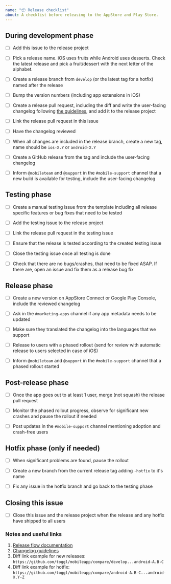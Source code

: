 ```yaml
---
name: "📦 Release checklist"
about: A checklist before releasing to the AppStore and Play Store.
---
```


## During development phase

- [ ] Add this issue to the release project
- [ ] Pick a release name. iOS uses fruits while Android uses desserts. Check the latest release and pick a fruit/dessert with the next letter of the alphabet.
- [ ] Create a release branch from `develop` (or the latest tag for a hotfix) named after the release
- [ ] Bump the version numbers (including app extensions in iOS)
- [ ] Create a release pull request, including the diff and write the user-facing changelog following [the guidelines][2], and add it to the release project
- [ ] Link the release pull request in this issue
- [ ] Have the changelog reviewed
- [ ] When all changes are included in the release branch, create a new tag, name should be `ios-X.Y` or `android-X.Y`
- [ ] Create a GitHub release from the tag and include the user-facing changelog
- [ ] Inform `@mobileteam` and `@support` in the `#mobile-support` channel that a new build is available for testing, include the user-facing changelog


## Testing phase

- [ ] Create a manual testing issue from the template including all release specific features or bug fixes that need to be tested
- [ ] Add the testing issue to the release project
- [ ] Link the release pull request in the testing issue
- [ ] Ensure that the release is tested according to the created testing issue
- [ ] Close the testing issue once all testing is done
- [ ] Check that there are no bugs/crashes, that need to be fixed ASAP. If there are, open an issue and fix them as a release bug fix


## Release phase

- [ ] Create a new version on AppStore Connect or Google Play Console, include the reviewed changelog
- [ ] Ask in the `#marketing-apps` channel if any app metadata needs to be updated
- [ ] Make sure they translated the changelog into the languages that we support
- [ ] Release to users with a phased rollout (send for review with automatic release to users selected in case of iOS)
- [ ] Inform `@mobileteam` and `@support` in the `#mobile-support` channel that a phased rollout started


## Post-release phase

- [ ] Once the app goes out to at least 1 user, merge (not squash) the release pull request
- [ ] Monitor the phased rollout progress, observe for significant new crashes and pause the rollout if needed
- [ ] Post updates in the `#mobile-support` channel mentioning adoption and crash-free users


## Hotfix phase (only if needed)

- [ ] When significant problems are found, pause the rollout
- [ ] Create a new branch from the current release tag adding `-hotfix` to it's name
- [ ] Fix any issue in the hotfix branch and go back to the testing phase


## Closing this issue

- [ ] Close this issue and the release project when the release and any hotfix have shipped to all users


### Notes and useful links

1. [Release flow documentation][1]
2. [Changelog guidelines][2]
3. Diff link example for new releases: `https://github.com/toggl/mobileapp/compare/develop...android-A.B-C`
4. Diff link example for hotfix: `https://github.com/toggl/mobileapp/compare/android-A.B-C...android-X.Y-Z`

[1]: https://github.com/toggl/mobile-docs/blob/develop/release-flow.md
[2]: https://github.com/toggl/mobile-docs/blob/develop/release-flow.md#write-a-changelog-our-users-can-understand
